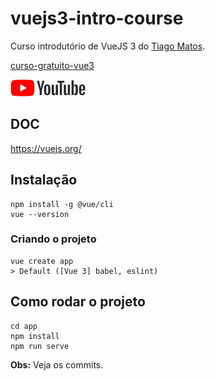 # vuejs3-intro-course

Curso introdutório de VueJS 3 do [Tiago Matos](https://github.com/tiagomatosweb).

[curso-gratuito-vue3](https://github.com/tiagomatosweb/curso-gratuito-vue3)

<a href="https://www.youtube.com/watch?v=9DRY-aNPta0&list=PLcoYAcR89n-qTYqfWTGxXMnAvCqY3JF8w">
    <img src="./img/youtube.png">
</a>


## DOC

https://vuejs.org/


## Instalação

```
npm install -g @vue/cli
vue --version
```

### Criando o projeto

```
vue create app
> Default ([Vue 3] babel, eslint)
```

## Como rodar o projeto

```
cd app
npm install
npm run serve
```

**Obs:** Veja os commits.

